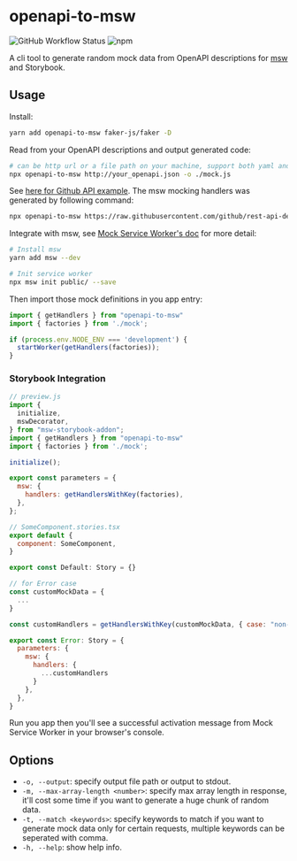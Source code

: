 # openapi-to-msw

![GitHub Workflow Status](https://img.shields.io/github/workflow/status/schiughi/openapi-to-msw/Test)
![npm](https://img.shields.io/npm/v/openapi-to-msw)

A cli tool to generate random mock data from OpenAPI descriptions for [msw](https://github.com/mswjs/msw) and Storybook.

## Usage

Install:

```sh
yarn add openapi-to-msw faker-js/faker -D
```

Read from your OpenAPI descriptions and output generated code:

```sh
# can be http url or a file path on your machine, support both yaml and json.
npx openapi-to-msw http://your_openapi.json -o ./mock.js
```

See [here for Github API example](https://raw.githubusercontent.com/zoubingwu/openapi-to-msw/master/example/src/mock.js). The msw mocking handlers was generated by following command:

```sh
npx openapi-to-msw https://raw.githubusercontent.com/github/rest-api-description/main/descriptions/ghes-3.3/ghes-3.3.json --output ./example/src/mock.js
```

Integrate with msw, see [Mock Service Worker's doc](https://mswjs.io/docs/getting-started/integrate/browser) for more detail:

```sh
# Install msw
yarn add msw --dev

# Init service worker
npx msw init public/ --save
```

Then import those mock definitions in you app entry:

```js
import { getHandlers } from "openapi-to-msw"
import { factories } from './mock';

if (process.env.NODE_ENV === 'development') {
  startWorker(getHandlers(factories));
}
```

### Storybook Integration
```js
// preview.js
import {
  initialize,
  mswDecorator,
} from "msw-storybook-addon";
import { getHandlers } from "openapi-to-msw"
import { factories } from './mock';

initialize();

export const parameters = {
  msw: {
    handlers: getHandlersWithKey(factories),
  },
};
```

```js
// SomeComponent.stories.tsx
export default {
  component: SomeComponent,
}

export const Default: Story = {}

// for Error case
const customMockData = {
  ...
}

const customHandlers = getHandlersWithKey(customMockData, { case: "non-nominal" })

export const Error: Story = {
  parameters: {
    msw: {
      handlers: {
        ...customHandlers
      }
    },
  },
}
```

Run you app then you'll see a successful activation message from Mock Service Worker in your browser's console.


## Options

 - `-o, --output`: specify output file path or output to stdout.
 - `-m, --max-array-length <number>`: specify max array length in response, it'll cost some time if you want to generate a huge chunk of random data.
 - `-t, --match <keywords>`: specify keywords to match if you want to generate mock data only for certain requests, multiple keywords can be seperated with comma.
 - `-h, --help`: show help info.
